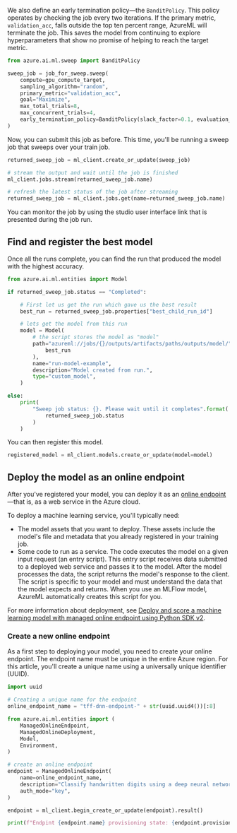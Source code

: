 We also define an early termination policy—the `BanditPolicy`. This policy operates by checking the job every two iterations. If the primary metric, `validation_acc`, falls outside the top ten percent range, AzureML will terminate the job. This saves the model from continuing to explore hyperparameters that show no promise of helping to reach the target metric.

```python
from azure.ai.ml.sweep import BanditPolicy

sweep_job = job_for_sweep.sweep(
    compute=gpu_compute_target,
    sampling_algorithm="random",
    primary_metric="validation_acc",
    goal="Maximize",
    max_total_trials=8,
    max_concurrent_trials=4,
    early_termination_policy=BanditPolicy(slack_factor=0.1, evaluation_interval=2),
)
```

Now, you can submit this job as before. This time, you'll be running a sweep job that sweeps over your train job.

```python
returned_sweep_job = ml_client.create_or_update(sweep_job)

# stream the output and wait until the job is finished
ml_client.jobs.stream(returned_sweep_job.name)

# refresh the latest status of the job after streaming
returned_sweep_job = ml_client.jobs.get(name=returned_sweep_job.name)
```

You can monitor the job by using the studio user interface link that is presented during the job run.

## Find and register the best model

Once all the runs complete, you can find the run that produced the model with the highest accuracy.

```python
from azure.ai.ml.entities import Model

if returned_sweep_job.status == "Completed":

    # First let us get the run which gave us the best result
    best_run = returned_sweep_job.properties["best_child_run_id"]

    # lets get the model from this run
    model = Model(
        # the script stores the model as "model"
        path="azureml://jobs/{}/outputs/artifacts/paths/outputs/model/".format(
            best_run
        ),
        name="run-model-example",
        description="Model created from run.",
        type="custom_model",
    )

else:
    print(
        "Sweep job status: {}. Please wait until it completes".format(
            returned_sweep_job.status
        )
    )
```

You can then register this model.

```python
registered_model = ml_client.models.create_or_update(model=model)
```


## Deploy the model as an online endpoint

After you've registered your model, you can deploy it as an [online endpoint](concept-endpoints.md)—that is, as a web service in the Azure cloud.

To deploy a machine learning service, you'll typically need:
- The model assets that you want to deploy. These assets include the model's file and metadata that you already registered in your training job.
- Some code to run as a service. The code executes the model on a given input request (an entry script). This entry script receives data submitted to a deployed web service and passes it to the model. After the model processes the data, the script returns the model's response to the client. The script is specific to your model and must understand the data that the model expects and returns. When you use an MLFlow model, AzureML automatically creates this script for you.

For more information about deployment, see [Deploy and score a machine learning model with managed online endpoint using Python SDK v2](how-to-deploy-managed-online-endpoint-sdk-v2.md).

### Create a new online endpoint

As a first step to deploying your model, you need to create your online endpoint. The endpoint name must be unique in the entire Azure region. For this article, you'll create a unique name using a universally unique identifier (UUID).

```python
import uuid

# Creating a unique name for the endpoint
online_endpoint_name = "tff-dnn-endpoint-" + str(uuid.uuid4())[:8]
```

```python
from azure.ai.ml.entities import (
    ManagedOnlineEndpoint,
    ManagedOnlineDeployment,
    Model,
    Environment,
)

# create an online endpoint
endpoint = ManagedOnlineEndpoint(
    name=online_endpoint_name,
    description="Classify handwritten digits using a deep neural network (DNN) using TensorFlow",
    auth_mode="key",
)

endpoint = ml_client.begin_create_or_update(endpoint).result()

print(f"Endpint {endpoint.name} provisioning state: {endpoint.provisioning_state}")
```
